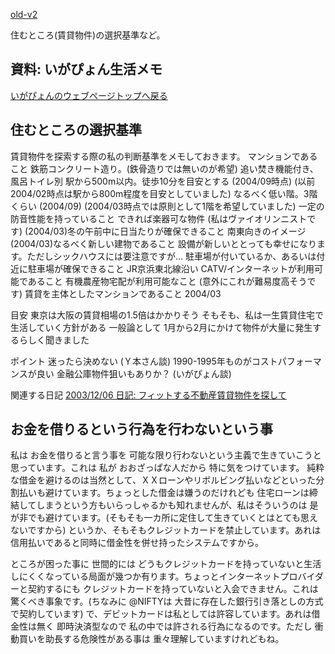 [old-v2](memolife-orig.html)

住むところ(賃貸物件)の選択基準など。

## 資料: いがぴょん生活メモ




[いがぴょんのウェブページトップへ戻る](../../index.html)





## 住むところの選択基準


賃貸物件を探索する際の私の判断基準をメモしておきます。
マンションであること
  鉄筋コンクリート造り。(鉄骨造りでは無いのが希望)
  追い焚き機能付き、風呂トイレ別
  駅から500m以内。徒歩10分を目安とする (2004/09時点)
  (以前2004/02時点は駅から800m程度を目安としていました)
  なるべく低い階。3階くらい (2004/09)
  (2004/03時点では原則として1階を希望していました)
  一定の防音性能を持っていること
  できれば楽器可な物件 (私はヴァイオリンニストです)
  (2004/03)冬の午前中に日当たりが確保できること
  南東向きのイメージ 
  (2004/03)なるべく新しい建物であること
  設備が新しいととっても幸せになります。ただしシックハウスには要注意ですが…
  駐車場が付いているか、あるいは付近に駐車場が確保できること
  JR京浜東北線沿い
  CATV/インターネットが利用可能であること
  有機農産物宅配が利用可能なこと
  (意外にこれが難易度高そうです)
  賃貸を主体としたマンションであること 2004/03


目安
東京は大阪の賃貸相場の1.5倍はかかりそう
  そもそも、私は一生賃貸住宅で生活していく方針がある
  一般論として 1月から2月にかけて物件が大量に発生するらしく聞きました


ポイント
迷ったら決めない (Ｙ本さん談)
  1990-1995年ものがコストパフォーマンスが良い
  金融公庫物件狙いもありか？ (いがぴょん談)


関連する日記
[2003/12/06 日記: フィットする不動産賃貸物件を探して](../2003/ig031206.html)


## お金を借りるという行為を行わないという事


私は お金を借りると言う事を 可能な限り行わないという主義で生きていこうと思っています。これは
私が おおざっぱな人だから 特に気をつけています。
純粋な借金を避けるのは当然として、ＸＸローンやリボルビング払いなどといった分割払いも避けています。ちょっとした借金は嫌うのだけれども
住宅ローンは締結してしまうという方もいらっしゃるかも知れませんが、私はそういうのは
是が非でも避けています。(そもそも一カ所に定住して生きていくとはとても思えないですから)
というか、そもそもクレジットカードを禁止しています。あれは 信用払いであると同時に借金性を併せ持ったシステムですから。

ところが困った事に 世間的には どうもクレジットカードを持っていないと生活しにくくなっている局面が幾つか有ります。ちょっとインターネットプロバイダーと契約するにも
クレジットカードを持っていないと入会できません。これは驚くべき事象です。(ちなみに
@NIFTYは 大昔に存在した銀行引き落としの方式で契約しています)
で、デビットカードは私としては許容しています。あれは借金性は無く 即時決済型なので
私の中では許される行為になるのです。ただし 衝動買いを助長する危険性がある事は
重々理解していますけれどもね。
